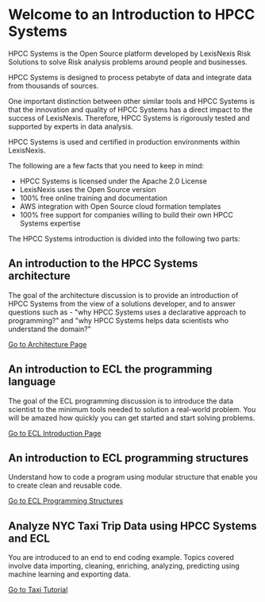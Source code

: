 # Welcome to an Introduction to HPCC Systems
HPCC Systems is the Open Source platform developed by LexisNexis Risk Solutions to solve Risk analysis problems around people and businesses. 

HPCC Systems is designed to process petabyte of data and integrate data from thousands of sources. 

One important distinction between other similar tools and HPCC Systems is that the innovation and quality of HPCC Systems has a direct impact to the success of LexisNexis. Therefore, HPCC Systems is rigorously tested and supported by experts in data analysis.  

HPCC Systems is used and certified in production environments within LexisNexis.

The following are a few facts that you need to keep in mind:

* HPCC Systems is licensed under the Apache 2.0 License
* LexisNexis uses the Open Source version
* 100% free online training and documentation
* AWS integration with Open Source cloud formation templates
* 100% free support for companies willing to build their own HPCC Systems expertise

The HPCC Systems introduction is divided into the following two parts:

## An introduction to the HPCC Systems architecture
The goal of the architecture discussion is to provide an introduction of HPCC Systems from the view of a solutions developer, and to answer questions such as - "why HPCC Systems uses a declarative approach to programming?" and "why HPCC Systems helps data scientists who understand the domain?"

[Go to Architecture Page](docs/Architecture.md)


## An introduction to ECL the programming language
The goal of the ECL programming discussion is to introduce the data scientist to the minimum tools needed to solution a real-world problem. You will be amazed how quickly you can get started and start solving problems. 

[Go to  ECL Introduction Page](docs/ECL_Introduction.md)


## An introduction to ECL programming structures
Understand how to code a program using modular structure that enable you to create clean and reusable code.

[Go to  ECL Programming Structures](docs/ECL_Programming_Structures.md)

## Analyze NYC Taxi Trip Data using HPCC Systems and ECL
You are introduced to an end to end coding example. Topics covered involve data importing, cleaning, enriching, analyzing, predicting using machine learning and exporting data.

[Go to  Taxi Tutorial](Taxi_Tutorial/README.md)